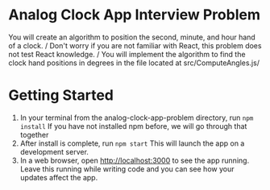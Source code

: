 # Analog Clock App Interview Problem
You will create an algorithm to position the second, minute, and hour hand of a clock. /
Don't worry if you are not familiar with React, this problem does not test React knowledge. /
You will implement the algorithm to find the clock hand positions in degrees in the file located at src/ComputeAngles.js/

# Getting Started
1. In your terminal from the analog-clock-app-problem directory, run ```npm install```
    If you have not installed npm before, we will go through that together
2. After install is complete, run ```npm start```
    This will launch the app on a development server.
3. In a web browser, open [http://localhost:3000](http://localhost:3000) to see the app running.
    Leave this running while writing code and you can see how your updates affect the app.